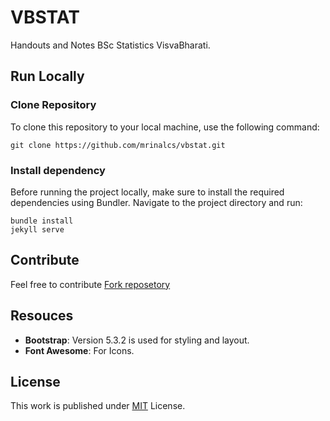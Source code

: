 # VBSTAT
Handouts and Notes BSc Statistics VisvaBharati.

## Run Locally

### Clone Repository
To clone this repository to your local machine, use the following command:
```
git clone https://github.com/mrinalcs/vbstat.git
```
### Install dependency
Before running the project locally, make sure to install the required dependencies using Bundler. Navigate to the project directory and run:
```
bundle install
jekyll serve
```

## Contribute
Feel free to contribute [Fork reposetory](https://github.com/mrinalcs/vbstat/fork)


## Resouces
- **Bootstrap**: Version 5.3.2 is used for styling and layout.
- **Font Awesome**: For Icons.


## License

This work is published under [MIT][mit] License.

[mit]: https://github.com/mrinalcs/vbstat/blob/main/LICENSE
